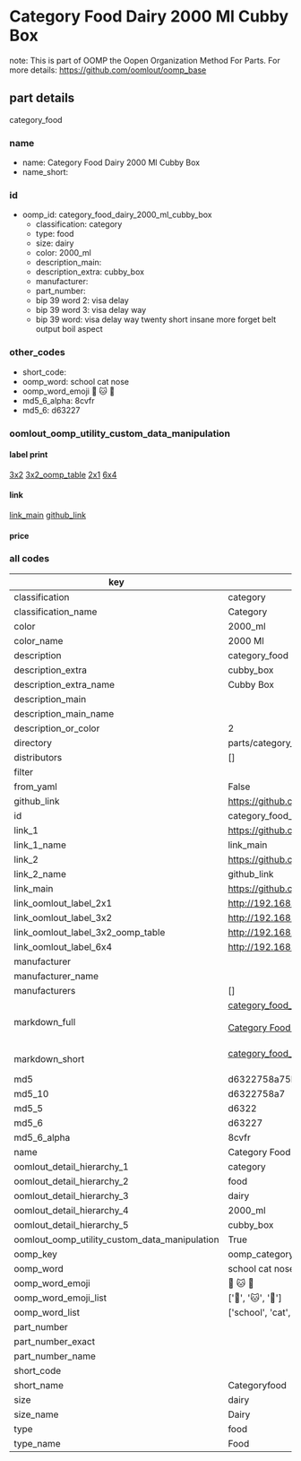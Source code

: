 # Category Food Dairy 2000 Ml Cubby Box  

note: This is part of OOMP the Oopen Organization Method For Parts. For more details: https://github.com/oomlout/oomp_base

##  part details



category_food

### name
* name: Category Food Dairy 2000 Ml Cubby Box
* name_short: 
### id
* oomp_id: category_food_dairy_2000_ml_cubby_box
  * classification: category
  * type: food
  * size: dairy
  * color: 2000_ml
  * description_main: 
  * description_extra: cubby_box
  * manufacturer: 
  * part_number: 
  * bip 39 word 2: visa delay
  * bip 39 word 3: visa delay way
  * bip 39 word: visa delay way twenty short insane more forget belt output boil aspect

### other_codes
* short_code: 
* oomp_word: school cat nose
* oomp_word_emoji :school: :cat: :nose:
* md5_6_alpha: 8cvfr
* md5_6: d63227






### oomlout_oomp_utility_custom_data_manipulation
#### label print
[3x2](http://192.168.1.245:1112/?label=oomp%208cvfr)
[3x2_oomp_table](http://192.168.1.107:1112/?label=oomp%208cvfr)
[2x1](http://192.168.1.242:1112/?label=oomp%208cvfr)
[6x4](http://192.168.1.55:1112/?label=oomp%208cvfr)    

#### link

[link_main](https://github.com/oomlout/oomlout_oomp_current_version_messy/tree/main/parts/category_food_dairy_2000_ml_cubby_box) [github_link](https://github.com/oomlout/oomlout_oomp_part_src/tree/main/parts/category_food_dairy_2000_ml_cubby_box)                             

#### price







### all codes 
| key | value |  
| --- | --- |  
| classification | category |  
| classification_name | Category |  
| color | 2000_ml |  
| color_name | 2000 Ml |  
| description | category_food |  
| description_extra | cubby_box |  
| description_extra_name | Cubby Box |  
| description_main |  |  
| description_main_name |  |  
| description_or_color | 2  |  
| directory | parts/category_food_dairy_2000_ml_cubby_box |  
| distributors | [] |  
| filter |  |  
| from_yaml | False |  
| github_link | https://github.com/oomlout/oomlout_oomp_part_src/tree/main/parts/category_food_dairy_2000_ml_cubby_box |  
| id | category_food_dairy_2000_ml_cubby_box |  
| link_1 | https://github.com/oomlout/oomlout_oomp_current_version_messy/tree/main/parts/category_food_dairy_2000_ml_cubby_box |  
| link_1_name | link_main |  
| link_2 | https://github.com/oomlout/oomlout_oomp_part_src/tree/main/parts/category_food_dairy_2000_ml_cubby_box |  
| link_2_name | github_link |  
| link_main | https://github.com/oomlout/oomlout_oomp_current_version_messy/tree/main/parts/category_food_dairy_2000_ml_cubby_box |  
| link_oomlout_label_2x1 | http://192.168.1.242:1112/?label=oomp%208cvfr |  
| link_oomlout_label_3x2 | http://192.168.1.245:1112/?label=oomp%208cvfr |  
| link_oomlout_label_3x2_oomp_table | http://192.168.1.107:1112/?label=oomp%208cvfr |  
| link_oomlout_label_6x4 | http://192.168.1.55:1112/?label=oomp%208cvfr |  
| manufacturer |  |  
| manufacturer_name |  |  
| manufacturers | [] |  
| markdown_full | [category_food_dairy_2000_ml_cubby_box](https://github.com/oomlout/oomlout_oomp_current_version_messy/tree/main/parts/category_food_dairy_2000_ml_cubby_box)<br>[](https://github.com/oomlout/oomlout_oomp_current_version_messy/tree/main/parts/category_food_dairy_2000_ml_cubby_box)<br>[Category Food Dairy 2000 Ml Cubby Box](https://github.com/oomlout/oomlout_oomp_current_version_messy/tree/main/parts/category_food_dairy_2000_ml_cubby_box)<br><br> |  
| markdown_short | [category_food_dairy_2000_ml_cubby_box](https://github.com/oomlout/oomlout_oomp_current_version_messy/tree/main/parts/category_food_dairy_2000_ml_cubby_box)<br><br> |  
| md5 | d6322758a75b51f9d3e36eb3f00e7fa5 |  
| md5_10 | d6322758a7 |  
| md5_5 | d6322 |  
| md5_6 | d63227 |  
| md5_6_alpha | 8cvfr |  
| name | Category Food Dairy 2000 Ml Cubby Box |  
| oomlout_detail_hierarchy_1 | category |  
| oomlout_detail_hierarchy_2 | food |  
| oomlout_detail_hierarchy_3 | dairy |  
| oomlout_detail_hierarchy_4 | 2000_ml |  
| oomlout_detail_hierarchy_5 | cubby_box |  
| oomlout_oomp_utility_custom_data_manipulation | True |  
| oomp_key | oomp_category_food_dairy_2000_ml_cubby_box |  
| oomp_word | school cat nose |  
| oomp_word_emoji | :school: :cat: :nose: |  
| oomp_word_emoji_list | [':school:', ':cat:', ':nose:'] |  
| oomp_word_list | ['school', 'cat', 'nose'] |  
| part_number |  |  
| part_number_exact |  |  
| part_number_name |  |  
| short_code |  |  
| short_name | Categoryfood |  
| size | dairy |  
| size_name | Dairy |  
| type | food |  
| type_name | Food |  
